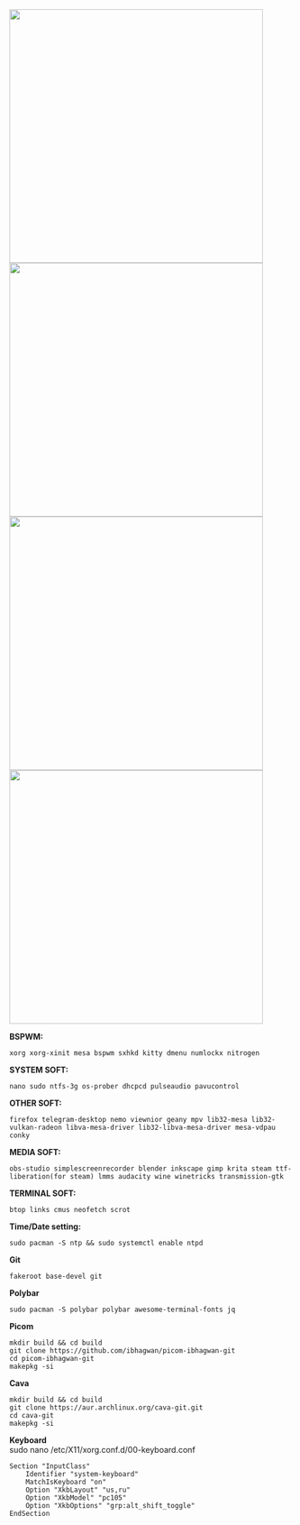 <img src=https://notabug.org/owl410/owl_dotfiles/raw/master/bspwm/bspwm_city/img/2022-06-18-024256_1920x1080_scrot.png width="450" align="center">
<img src=https://notabug.org/owl410/owl_dotfiles/raw/master/bspwm/bspwm_city/img/2022-06-18-163519_1920x1080_scrot.png width="450" align="center">
<img src=https://notabug.org/owl410/owl_dotfiles/raw/master/bspwm/bspwm_city/img/2022-06-18-163529_1920x1080_scrot.png width="450" align="center">
<img src=https://notabug.org/owl410/owl_dotfiles/raw/master/bspwm/bspwm_city/img/2022-06-18-163624_1920x1080_scrot.png width="450" align="center">

**BSPWM:**  
```
xorg xorg-xinit mesa bspwm sxhkd kitty dmenu numlockx nitrogen
```  

**SYSTEM SOFT:**  
```
nano sudo ntfs-3g os-prober dhcpcd pulseaudio pavucontrol
``` 

**OTHER SOFT:**  
```
firefox telegram-desktop nemo viewnior geany mpv lib32-mesa lib32-vulkan-radeon libva-mesa-driver lib32-libva-mesa-driver mesa-vdpau conky
```  

**MEDIA SOFT:**  
```
obs-studio simplescreenrecorder blender inkscape gimp krita steam ttf-liberation(for steam) lmms audacity wine winetricks transmission-gtk
```  

**TERMINAL SOFT:**  
```
btop links cmus neofetch scrot
```  
  
**Time/Date setting:**  
```
sudo pacman -S ntp && sudo systemctl enable ntpd
```  

**Git**  
```
fakeroot base-devel git
```  

**Polybar**  
```
sudo pacman -S polybar polybar awesome-terminal-fonts jq
```  

**Picom**
```
mkdir build && cd build  
git clone https://github.com/ibhagwan/picom-ibhagwan-git  
cd picom-ibhagwan-git  
makepkg -si  
```  

**Cava**
```
mkdir build && cd build  
git clone https://aur.archlinux.org/cava-git.git 
cd cava-git 
makepkg -si  
```

**Keyboard**  
sudo nano /etc/X11/xorg.conf.d/00-keyboard.conf  
```
Section "InputClass"  
    Identifier "system-keyboard"  
    MatchIsKeyboard "on"  
    Option "XkbLayout" "us,ru"  
    Option "XkbModel" "pc105"  
    Option "XkbOptions" "grp:alt_shift_toggle"  
EndSection  
```